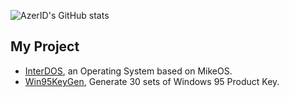 
![AzerID's GitHub stats](https://github-readme-stats.vercel.app/api?username=AzerID&show_icons=true&theme=dark)


## My Project
* [InterDOS](https://github.com/AzerID/interdos), an Operating System based on MikeOS.
* [Win95KeyGen](https://github.com/AzerID/win95keygen), Generate 30 sets of Windows 95 Product Key.
